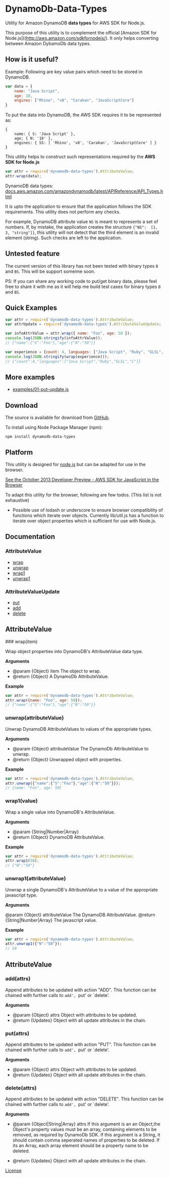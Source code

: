 # DynamoDb-Data-Types

Utility for Amazon DynamoDB __data types__ for AWS SDK for Node.js.

This purpose of this utility is to complement the official [Amazon SDK for
Node.js]((http://aws.amazon.com/sdkfornodejs/). It only helps converting between
Amazon DybamoDb data types.

## How is it useful?

Example: Following are key value pairs which need to be stored in DynamoDB.

```js
var data = { 
    name: "Java Script",
    age: 18, 
    engines: ["Rhino", "v8", "Carakan", "JavaScriptCore"]
}
```

To put the data into DynamoDB, the AWS SDK requires it to be represented as:

```
{
    name: { S: 'Java Script' },
    age: { N: '18' },
    engines: { SS: [ 'Rhino', 'v8', 'Carakan', 'JavaScriptCore' ] } 
}
```

This utility helps to construct such representations required by the __AWS SDK
for Node.js__ 

```js
var attr = require('dynamodb-data-types').AttributeValue;
attr.wrap(data);
```

DynamoDB data types: [docs.aws.amazon.com/amazondynamodb/latest/APIReference/API_Types.html](http://docs.aws.amazon.com/amazondynamodb/latest/APIReference/API_Types.html)


It is upto the application to ensure that the application follows the SDK
requirements. This utility does not perform any checks.

For example, DynamoDB attribute value `NS` is meant to represents
a set of 
numbers. If, by mistake, the application creates the structure 
`{"NS":  [1, 3, "string"]}`, this utility will not detect that the third element
is an invalid element (string). Such checks are left to the application.

## Untested feature

The current version of this library has not been tested with binary types `B`
and `BS`.  This will be support someime soon.

PS: If you can share any working code to put/get binary data, please feel free
to share it with me as it will help me build test cases for binary types `B` and
`BS`.

## Quick Examples

```javascript
var attr = require('dynamodb-data-types').AttributeValue;
var attrUpdate = require('dynamodb-data-types').AttributeValueUpdate;

var infoAttrValue = attr.wrap({ name: "Foo", age: 50 });
console.log(JSON.stringify(infoAttrValue));
// {"name":{"S":"Foo"},"age":{"N":"50"}}

var experience = {count: 4, languages: ["Java Script", "Ruby", "GLSL", "C"]};
console.log(JSON.stringify(wrap(experience)));
// {"count":4,"languages":["Java Script","Ruby","GLSL","C"]}

```

## More examples

 + [examples/01-put-update.js](https://github.com/kayomarz/dynamodb-data-types/blob/master/examples/01-put-update.js)


## Download

The source is available for download from
[GitHub](https://github.com/kayomarz/dynamodb-data-types).

To install using Node Package Manager (npm):

    npm install dynamodb-data-types

## Platform

This utility is designed for [node.js](http://nodejs.org) but can be adapted for
use in the browser. 

[See the October 2013 Developer Preview - AWS SDK for JavaScript in the
Browser](http://aws.typepad.com/aws/2013/10/developer-preview-aws-sdk-for-javascript.html)

To adapt this utility for the browser, following are few todos. (This list is
not exhaustive)

 * Possible use of lodash or underscore to ensure browser compatibility of
   functions 
   which iterate over objects.  Currently lib/util.js has a function to iterate
   over object properties which is sufficient for use with Node.js.


## Documentation

### AttributeValue

* [wrap](#wrap)
* [unwrap](#unwrap)
* [wrap1](#wrap1)
* [unwrap1](#unwrap1)

### AttributeValueUpdate

* [put](#put)
* [add](#add)
* [delete](#delete)

## AttributeValue

<a name="wrap"  />
### wrap(item)

Wrap object properties into DynamoDB's AttributeValue data type.

__Arguments__

 * @param {Object} item The object to wrap.
 * @return {Object} A DynamoDb AttributeValue.

__Example__

```javascript
var attr = require('dynamodb-data-types').AttributeValue;
attr.wrap({name: "Foo", age: 50});
// {"name":{"S":"Foo"},"age":{"N":"50"}}
```

<a name="unwrap"  />

### unwrap(attributeValue)

Unwrap DynamoDB AttributeValues to values of the appropriate types.

__Arguments__

 * @param {Object} attributeValue The DynamoDb AttributeValue to unwrap.
 * @return {Object} Unwrapped object with properties.

__Example__

```javascript
var attr = require('dynamodb-data-types').AttributeValue;
attr.unwrap({"name":{"S":"Foo"},"age":{"N":"50"}});
// {name: "Foo", age: 50}
```

<a name="wrap1"  />

### wrap1(value)

Wrap a single value into DynamoDB's AttributeValue.

__Arguments__

 * @param {String|Number|Array} 
 * @return {Object} DynamoDB AttributeValue.

__Example__

```javascript
var attr = require('dynamodb-data-types').AttributeValue;
attr.wrap1(50);
// {"N":"50"}
```


<a name="unwrap1"  />

### unwrap1(attributeValue)

Unwrap a single DynamoDB's AttributeValue to a value of the appropriate
javascript type. 

__Arguments__

@param {Object} attributeValue The DynamoDB AttributeValue.
@return {String|Number|Array}  The javascript value.

__Example__

```javascript
var attr = require('dynamodb-data-types').AttributeValue;
attr.unwrap1({"N":"50"});
// 50
```


## AttributeValue

<a name="add"  />

### add(attrs)

Append attributes to be updated with action "ADD".
This function can be chained with further calls to `add', `put' or `delete'.

__Arguments__

 * @param {Object} attrs Object with attributes to be updated.
 * @return {Updates} Object with all update attributes in the chain.


<a name="put"  />

### put(attrs)

Append attributes to be updated with action "PUT".
This function can be chained with further calls to `add', `put' or `delete'.

__Arguments__

 * @param {Object} attrs Object with attributes to be updated.
 * @return {Updates} Object with all update attributes in the chain.


<a name="delete"  />

### delete(attrs)

Append attributes to be updated with action "DELETE".
This function can be chained with further calls to `add', `put' or `delete'.

__Arguments__

 * @param {Object|String|Array} attrs If this argument is an an Object,the
   Object's property values must be an array, containing elements to be removed,
   as required by DynamoDb SDK.  If this argument is a String, it should contain
   comma seperated names of properties to be deleted.  If its an Array, each
   array element should be a property  name to be deleted.

 * @return {Updates} Object with all update attributes in the chain.


[License](https://github.com/kayomarz/dynamodb-data-types/blob/master/LICENSE)


